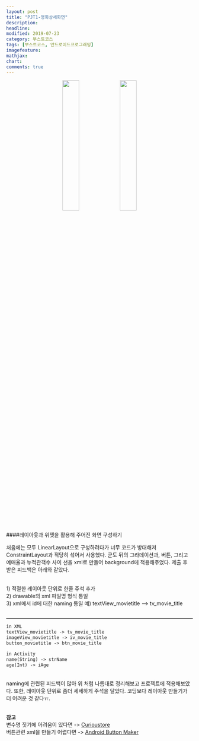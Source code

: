 ```yaml
---
layout: post
title: "PJT1-영화상세화면"
description:
headline:
modified: 2019-07-23
category: 부스트코스
tags: [부스트코스, 안드로이드프로그래밍]
imagefeature:
mathjax:
chart:
comments: true
---
```

<p style="text-align:center;"><img src="https://user-images.githubusercontent.com/38582562/61713610-f85aaa80-ad93-11e9-9a8d-ee3c5c314dcf.png" width="30%">  <img src="https://user-images.githubusercontent.com/38582562/61713612-f85aaa80-ad93-11e9-9650-2b1584a8be2a.png" width="30%"></p>
<br>

####레이아웃과 위젯을 활용해 주어진 화면 구성하기

처음에는 모두 LinearLayout으로 구성하려다가 너무 코드가 방대해져 ConstraintLayout과 적당히 섞어서 사용했다. 군도 뒤의 그라데이션과, 버튼, 그리고 예매율과 누적관객수 사이 선을 xml로 만들어 background에 적용해주었다. 제출 후 받은 피드백은 아래와 같았다.

<br>
1) 적절한 레이아웃 단위로 한줄 주석 추가<br>
2) drawable의 xml 파일명 형식 통일<br>
3) xml에서 id에 대한 naming 통일 예) textView_movietitle --> tv_movie_title<br>
<br><hr>

~~~html
in XML
textView_movietitle -> tv_movie_title
imageView_movietitle -> iv_movie_title
button_movietitle -> btn_movie_title

in Activity
name(String) -> strName
age(Int) -> iAge
~~~

<br>naming에 관련된 피드백이 많아 위 처럼 나름대로 정리해보고 프로젝트에 적용해보았다. 또한, 레이아웃 단위로 좀더 세세하게 주석을 달았다. 코딩보다 레이아웃 만들기가 더 어려운 것 같다ㅠ.

<br>**참고**<br>
변수명 짓기에 어려움이 있다면 -> [Curioustore](https://www.curioustore.com/#!/)<br>
버튼관련 xml을 만들기 어렵다면 -> [Android Button Maker](http://angrytools.com/android/button/)
